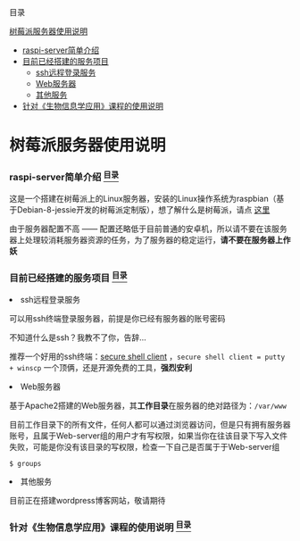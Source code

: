 <a name="content">目录</a>

[树莓派服务器使用说明](#title)
- [raspi-server简单介绍](#introduction)
- [目前已经搭建的服务项目](#server-items)
	- [ssh远程登录服务](#ssh)
	- [Web服务器](#web)
	- [其他服务](#another)
- [针对《生物信息学应用》课程的使用说明](#bioinfo-course)



<h1>树莓派服务器使用说明</h1>

<a name="introduction"><h3>raspi-server简单介绍 [<sup>目录</sup>](#content)</h3>

这是一个搭建在树莓派上的Linux服务器，安装的Linux操作系统为raspbian（基于Debian-8-jessie开发的树莓派定制版），想了解什么是树莓派，请点 [这里](http://shumeipai.nxez.com/intro-faq)

由于服务器配置不高 —— 配置还略低于目前普通的安卓机，所以请不要在该服务器上处理较消耗服务器资源的任务，为了服务器的稳定运行，**请不要在服务器上作妖**

<a name="server-items"><h3>目前已经搭建的服务项目 [<sup>目录</sup>](#content)</h3></a>

<a name=""><li>ssh远程登录服务</li></a>

可以用ssh终端登录服务器，前提是你已经有服务器的账号密码

不知道什么是ssh？我教不了你，告辞...

推荐一个好用的ssh终端：[secure shell client](http://ultra.pr.erau.edu/~jaffem/tutorial/SSH_secure_shell_client.htm) ，`secure shell client = putty + winscp` 一个顶俩，还是开源免费的工具，**强烈安利**

<a name="web"><li>Web服务器</li></a>

基于Apache2搭建的Web服务器，其**工作目录**在服务器的绝对路径为：`/var/www`

目前工作目录下的所有文件，任何人都可以通过浏览器访问，但是只有拥有服务器账号，且属于Web-server组的用户才有写权限，如果当你在往该目录下写入文件失败，可能是你没有该目录的写权限，检查一下自己是否属于于Web-server组

```
$ groups
```

<a name="another"><li>其他服务</li></a>

目前正在搭建wordpress博客网站，敬请期待

<a name="bioinfo-course"><h3>针对《生物信息学应用》课程的使用说明 [<sup>目录</sup>](#content)</h3></a>

